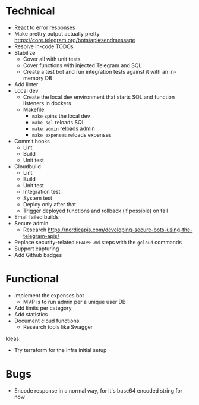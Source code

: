 # Technical

- React to error responses
- Make prettry output actually pretty https://core.telegram.org/bots/api#sendmessage
- Resolve in-code TODOs
- Stabilize
    - Cover all with unit tests
    - Cover functions with injected Telegram and SQL 
    - Create a test bot and run integration tests against it with an in-memory DB
- Add linter
- Local dev
    - Create the local dev environment that starts SQL and function listeners in dockers
    - Makefile
        - `make` spins the local dev
        - `make sql` reloads SQL
        - `make admin` reloads admin
        - `make expenses` reloads expenses
- Commit hooks
    - Lint
    - Build
    - Unit test
- Cloudbuild
    - Lint
    - Build
    - Unit test
    - Integration test
    - System test
    - Deploy only after that
    - Trigger deployed functions and rollback (if possible) on fail
- Email failed builds
- Secure admin
    - Research https://nordicapis.com/developing-secure-bots-using-the-telegram-apis/
- Replace security-related `README.md` steps with the `gcloud` commands
- Support capturing
- Add Github badges

# Functional

- Implement the expenses bot
    - MVP is to run admin per a unique user DB
- Add limits per category
- Add statistics
- Document cloud functions
    - Research tools like Swagger

Ideas:
- Try terraform for the infra initial setup

# Bugs

- Encode response in a normal way, for it's base64 encoded string for now
